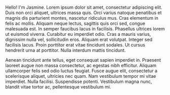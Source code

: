 Hello! I'm Jasmine. Lorem ipsum dolor sit amet, consectetur adipiscing elit. Duis non orci aliquet, ultrices massa quis. Orci varius natoque penatibus et magnis dis parturient montes, nascetur ridiculus mus. Cras elementum in felis ac mollis. Aliquam neque lectus, sagittis quis orci sed, congue malesuada est. In semper faucibus lacus in facilisis. Phasellus ultrices lorem ut euismod viverra. Curabitur eu imperdiet odio. Cras a mauris varius, dignissim nulla vel, sollicitudin eros. Aliquam erat volutpat. Integer sed facilisis lacus. Proin porttitor erat vitae tincidunt sodales. Ut cursus hendrerit urna at porttitor. Nulla interdum mattis tincidunt.

Aenean tincidunt ante tellus, eget consequat sapien imperdiet in. Praesent laoreet augue non massa consectetur, ac egestas nibh efficitur. Aliquam ullamcorper felis sed odio luctus feugiat. Fusce augue elit, consectetur a scelerisque aliquet, ultricies nec quam. Nam vestibulum tempor mi vitae imperdiet. Nulla facilisi. Suspendisse potenti. Vestibulum magna nunc, blandit vitae tortor ac, pellentesque vestibulum mi.